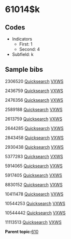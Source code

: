 # 61014$k

## Codes

-   Indicators
    -   First: 1
    -   Second: 4
-   Subfield: k

## Sample bibs

2306520 [Quicksearch](https://search.library.yale.edu/catalog/2306520) [VXWS](http://prodorbis.library.yale.edu:7014/vxws/GetHoldingsService?bibId=2306520)

2436759 [Quicksearch](https://search.library.yale.edu/catalog/2436759) [VXWS](http://prodorbis.library.yale.edu:7014/vxws/GetHoldingsService?bibId=2436759)

2476356 [Quicksearch](https://search.library.yale.edu/catalog/2476356) [VXWS](http://prodorbis.library.yale.edu:7014/vxws/GetHoldingsService?bibId=2476356)

2589188 [Quicksearch](https://search.library.yale.edu/catalog/2589188) [VXWS](http://prodorbis.library.yale.edu:7014/vxws/GetHoldingsService?bibId=2589188)

2613759 [Quicksearch](https://search.library.yale.edu/catalog/2613759) [VXWS](http://prodorbis.library.yale.edu:7014/vxws/GetHoldingsService?bibId=2613759)

2644285 [Quicksearch](https://search.library.yale.edu/catalog/2644285) [VXWS](http://prodorbis.library.yale.edu:7014/vxws/GetHoldingsService?bibId=2644285)

2843458 [Quicksearch](https://search.library.yale.edu/catalog/2843458) [VXWS](http://prodorbis.library.yale.edu:7014/vxws/GetHoldingsService?bibId=2843458)

2930438 [Quicksearch](https://search.library.yale.edu/catalog/2930438) [VXWS](http://prodorbis.library.yale.edu:7014/vxws/GetHoldingsService?bibId=2930438)

5377283 [Quicksearch](https://search.library.yale.edu/catalog/5377283) [VXWS](http://prodorbis.library.yale.edu:7014/vxws/GetHoldingsService?bibId=5377283)

5914065 [Quicksearch](https://search.library.yale.edu/catalog/5914065) [VXWS](http://prodorbis.library.yale.edu:7014/vxws/GetHoldingsService?bibId=5914065)

5917405 [Quicksearch](https://search.library.yale.edu/catalog/5917405) [VXWS](http://prodorbis.library.yale.edu:7014/vxws/GetHoldingsService?bibId=5917405)

8830152 [Quicksearch](https://search.library.yale.edu/catalog/8830152) [VXWS](http://prodorbis.library.yale.edu:7014/vxws/GetHoldingsService?bibId=8830152)

10411478 [Quicksearch](https://search.library.yale.edu/catalog/10411478) [VXWS](http://prodorbis.library.yale.edu:7014/vxws/GetHoldingsService?bibId=10411478)

10544253 [Quicksearch](https://search.library.yale.edu/catalog/10544253) [VXWS](http://prodorbis.library.yale.edu:7014/vxws/GetHoldingsService?bibId=10544253)

10544442 [Quicksearch](https://search.library.yale.edu/catalog/10544442) [VXWS](http://prodorbis.library.yale.edu:7014/vxws/GetHoldingsService?bibId=10544442)

11113513 [Quicksearch](https://search.library.yale.edu/catalog/11113513) [VXWS](http://prodorbis.library.yale.edu:7014/vxws/GetHoldingsService?bibId=11113513)

**Parent topic:**[610](../../tags/610/610.md)

